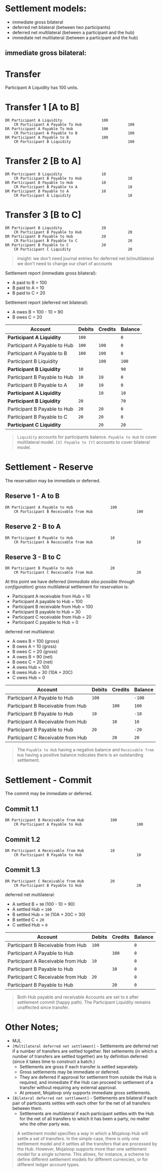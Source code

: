 # Settlement models:
- immediate gross bilateral
- deferred net bilateral (between two participants)
- deferred net multilateral (between a participant and the hub)
- immediate net multilateral (between a participant and the hub)

## immediate gross bilateral:

# Transfer
Participant A Liquidity has 100 units.

# Transfer 1 [A to B]
```
DR Participant A Liquidity                  100
    CR Participant A Payable To Hub                     100
DR Participant A Payable To Hub             100
    CR Participant A Payable to B                       100
DR Participant A Payable to B               100
    CR Participant B Liquidity                          100
```

# Transfer 2 [B to A]
```
DR Participant B Liquidity                  10
    CR Participant B Payable to Hub                     10
DR Participant B Payable to Hub             10
    CR Participant B Payable to A                       10
DR Participant B Payable to A               10
    CR Participant A Liquidity                          10
```

# Transfer 3 [B to C]
```
DR Participant B Liquidity                  20
    CR Participant B Payable to Hub                     20
DR Participant B Payable to Hub             20
    CR Participant B Payable to C                       20
DR Participant B Payable to C               20
    CR Participant C Liquidity                          20
```

> insight: we don't need journal entries for deferred net bi/multilateral
> we don't need to change our chart of accounts

Settlement report (immediate gross bilateral):

* A paid to B = 100
* B paid to A = 10
* B paid to C = 20

Settlement report (deferred net bilateral):

* A owes B = 100 - 10 = 90
* B owes C = 20

| Account                      | Debits | Credits | Balance |
|------------------------------|--------|---------|---------|
| **Participant A Liquidity**  | `100`  |         | `0`     |------> Transfer 1 <-------
| Participant A Payable to Hub | `100`  | `100`   | `0`     |--> Multilateral
| Participant A Payable to B   | `100`  | `100`   | `0`     |--> Bilateral
| Participant B Liquidity      |        | `100`   | `100`   |--> A Credit B
| **Participant B Liquidity**  | `10`   |         | `90`    |------> Transfer 2 <-------
| Participant B Payable to Hub | `10`   | `10`    | `0`     |--> Multilateral
| Participant B Payable to A   | `10`   | `10`    | `0`     |--> Bilateral
| **Participant A Liquidity**  |        | `10`    | `10`    |--> B Credit A
| **Participant B Liquidity**  | `20`   |         | `70`    |------> Transfer 3 <-------
| Participant B Payable to Hub | `20`   | `20`    | `0`     |--> Multilateral
| Participant B Payable to C   | `20`   | `20`    | `0`     |--> Bilateral
| **Participant C Liquidity**  |        | `20`    | `20`    |--> B Credit C
> `Liquidity` accounts for participants balance. `Payable to Hub` to cover multilateral model.
> `[X] Payable to [Y]` accounts to cover bilateral model.

# Settlement - Reserve
The reservation may be immediate or deferred.

## Reserve 1 - A to B
```
DR Participant A Payable to Hub                 100
    CR Participant B Receivable from Hub                    100
```
## Reserve 2 - B to A
```
DR Participant B Payable to Hub                 10
    CR Participant A Receivable from Hub                    10
```
## Reserve 3 - B to C
```
DR Participant B Payable to Hub                 20
    CR Participant C Receivable from Hub                    20
```

At this point we have deferred (*immediate also possible through configuration*) gross multilateral settlement for reservation is:

* Participant A receivable from Hub    = 10
* Participant A payable to Hub         = 100
* Participant B receivable from Hub    = 100
* Participant B payable to Hub         = 30
* Participant C receivable from Hub    = 20
* Participant C payable to Hub         = 0

deferred net multilateral:

* A owes B      = 100 (gross)
* B owes A      = 10 (gross)
* B owes C      = 20 (gross)
* A owes B      = 90 (net)
* B owes C      = 20 (net)
* A owes Hub    = 100
* B owes Hub    = 30 (10A + 20C)
* C owes Hub    = 0

| Account                           | Debits | Credits | Balance |
|-----------------------------------|--------|---------|---------|
| Participant A Payable to Hub      | `100`  |         | `-100`  |------> Transfer 1 (A to B) <-------
| Participant B Receivable from Hub |        | `100`   | `100`   |--> Reserve 1
| Participant B Payable to Hub      | `10`   |         | `-10`   |------> Transfer 2 (B to A) <-------
| Participant A Receivable from Hub |        | `10`    | `10`    |--> Reserve 2
| Participant B Payable to Hub      | `20`   |         | `-20`   |------> Transfer 3 (B to C) <-------
| Participant C Receivable from Hub |        | `20`    | `20`    |--> Reserve 3
> The `Payable to Hub` having a negative balance and `Receivable from Hub` having a positive 
> balance indicates there is an outstanding settlement.


# Settlement - Commit
The commit may be immediate or deferred.

## Commit 1.1
```
DR Participant B Receivable from Hub            100
    CR Participant A Payable to Hub                         100
```
## Commit 1.2
```
DR Participant A Receivable from Hub            10
    CR Participant B Payable to Hub                         10
```
## Commit 1.3
```
DR Participant C Receivable from Hub            20
    CR Participant B Payable to Hub                         20
```

deferred net multilateral:

* A settled B      = `90` (100 - 10 = 90)
* A settled Hub    = `100`
* B settled Hub    = `30` (10A + 20C = 30)
* B settled C      = `20`
* C settled Hub    = `0`

| Account                           | Debits | Credits | Balance |
|-----------------------------------|--------|---------|---------|
| Participant B Receivable from Hub | `100`  |         | `0`     |------> Transfer 1 (A to B) <-------
| Participant A Payable to Hub      |        | `100`   | `0`     |--> Commit 1
| Participant A Receivable from Hub | `10`   |         | `0`     |------> Transfer 2 (B to A) <-------
| Participant B Payable to Hub      |        | `10`    | `0`     |--> Commit 2
| Participant C Receivable from Hub | `20`   |         | `0`     |------> Transfer 3 (B to C) <-------
| Participant B Payable to Hub      |        | `20`    | `0`     |--> Commit 2
> Both Hub payable and receivable Accounts are set to `0` after settlement commit (happy path).
> The Participant Liquidity remains unaffected since transfer. 

# Other Notes;

* MJL
* `[Multilateral deferred net settlement]` - Settlements are deferred net if a number of transfers are settled together. Net settements (in which a number of transfers are settled together) are by definition deferred (since it takes time to construct a batch.)
    * Settlements are gross if each transfer is settled separately. 
    * Gross settlements may be immediate or deferred. 
    * They are deferred if approval for settlement from outside the Hub is required, and immediate if the Hub can proceed to settlement of a transfer without requiring any external approval. 
    * At present, Mojaloop only supports immediate gross settlements.
* `[Bilateral deferred net settlement]` - Settlements are bilateral if each pair of participants settles with each other for the net of all transfers between them. 
    * Settlements are multilateral if each participant settles with the Hub for the net of all transfers to which it has been a party, no matter who the other party was.

> A settlement model specifies a way in which a Mojaloop Hub will settle a set of transfers. 
> In the simple case, there is only one settlement model and it settles all the transfers that are processed by the Hub. 
> However, Mojaloop supports more than one settlement model for a single scheme. 
> This allows, for instance, a scheme to define different settlement models for different currencies, or for different ledger account types.
